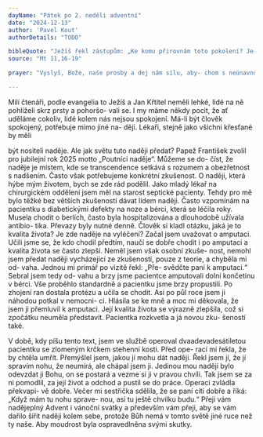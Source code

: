 ```yaml
---
dayName: "Pátek po 2. neděli adventní"
date: "2024-12-13"
author: 'Pavel Kout'
authorDetails: "TODO"

bibleQuote: "Ježíš řekl zástupům: „Ke komu přirovnám toto pokolení? Je jako děti, které sedí na tržišti a vo- lají na své druhy: »Hráli jsme vám, a vy jste netancovali, naříkali jsme, a vy jste neplakali.« Přišel Jan, nejedl a nepil, a říkají: »Je blázen.« Přišel Syn člověka, jí a pije, a říkají: »Je to žrout a pijan, přítel celníků a hříšníků.« Ale přece moudrost se ospravedlní svými skutky.“"
source: "Mt 11,16-19"

prayer: "Vyslyš, Bože, naše prosby a dej nám sílu, aby- chom s neúnavnou bdělostí očekávali slavný příchod tvého jednorozeného Syna a spěchali mu vstříc s vírou a láskou. Neboť on s tebou  v jednotě Ducha Svatého…"

---
```


Milí čtenáři,
podle evangelia to Ježíš a Jan Křtitel neměli lehké, lidé na ně pohlíželi skrz prsty a pohoršo- vali se. I my máme někdy pocit, že ať uděláme cokoliv, lidé kolem nás nejsou spokojení. Má-li být člověk spokojený, potřebuje mimo jiné na- ději. Lékaři, stejně jako všichni křesťané by měli
 
být nositeli naděje. Ale jak světu tuto naději předat? Papež František zvolil pro jubilejní rok 2025 motto „Poutníci naděje“. Můžeme se do- číst, že naděje je místem, kde se transcendence setkává s rozumem a obezřetnost s nadšením. Často však potřebujeme konkrétní zkušenost. O naději, která hýbe mým životem, bych se zde rád podělil.
Jako mladý lékař na chirurgickém oddělení jsem měl na starost septické pacienty. Tehdy pro mě bylo těžké bez větších zkušeností dávat lidem naději. Často vzpomínám na pacientku s diabetickými defekty na noze a bérci, která se léčila roky. Musela chodit o berlích, často byla hospitalizována a dlouhodobě užívala antibio- tika. Převazy byly nutné denně. Člověk si kladl otázku, jaká je to kvalita života? Je zde naděje na vyléčení? Začal jsem uvažovat o amputaci. Učili jsme se, že kdo chodil předtím, naučí se dobře chodit i po amputaci a kvalita života se často zlepší. Neměl jsem však osobní zkuše- nost, nemohl jsem předat naději  vycházející ze zkušenosti, pouze z teorie, a chyběla mi od- vaha. Jednou mi primář po vizitě řekl: „Pře- svědčte paní k amputaci.“ Sebral jsem tedy od- vahu a brzy jsme pacientce amputovali dolní končetinu v bérci.  Vše proběhlo  standardně a pacientku jsme brzy propustili. Po zhojení ran dostala protézu a učila se chodit. Asi po půl roce jsem ji náhodou potkal v nemocni- ci. Hlásila se ke mně a moc mi děkovala, že jsem ji přemluvil k amputaci. Její kvalita života se výrazně zlepšila, což si zpočátku neuměla představit. Pacientka rozkvetla a já novou zku- šeností také.
 
V době, kdy píšu tento text, jsem ve službě operoval dvaadevadesátiletou pacientku se zlomeným krčkem stehenní kosti. Před ope- rací mi řekla, že by chtěla umřít. Přemýšlel jsem, jakou jí mohu dát naději. Řekl jsem jí, že jí spravím nohu, že neumírá, ale chápal jsem ji. Jedinou mou nadějí bylo odevzdat ji Bohu, on se postará a vezme si ji v pravou chvíli. Tak jsem se za ni pomodlil, za její život  a odchod a pustil se do práce. Operaci zvládla překvapi- vě dobře. Večer mi sestřička sdělila, že se paní cítí dobře a říká: „Když mám tu nohu sprave- nou, asi tu ještě chvilku budu.“
Přeji vám nadějeplný Advent i vánoční svátky a především vám přeji, aby se vám dařilo šířit naději kolem sebe, protože Bůh nemá v tomto světě jiné ruce než ty naše. Aby moudrost byla ospravedlněna svými skutky.
